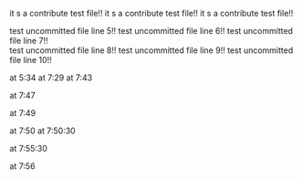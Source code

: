 it s  a contribute test file!!
it s  a contribute test file!!
it s  a contribute test file!!

test uncommitted file line 5!!
test uncommitted file line 6!!
test uncommitted file line 7!!
<br>
test uncommitted file line 8!!
test uncommitted file line 9!!
test uncommitted file line 10!!

at 5:34
at 7:29
at 7:43

at 7:47

at 7:49

at 7:50
at 7:50:30


at 7:55:30

at 7:56